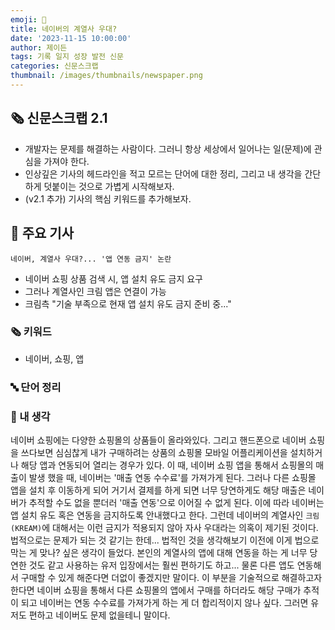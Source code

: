 ```yaml
---
emoji: 📰
title: 네이버의 계열사 우대?
date: '2023-11-15 10:00:00'
author: 제이든
tags: 기록 일지 성장 발전 신문
categories: 신문스크랩
thumbnail: /images/thumbnails/newspaper.png
---
```


## 🗞️ 신문스크랩 2.1

- 개발자는 문제를 해결하는 사람이다. 그러니 항상 세상에서 일어나는 일(문제)에 관심을 가져야 한다.
- 인상깊은 기사의 헤드라인을 적고 모르는 단어에 대한 정리, 그리고 내 생각을 간단하게 덧붙이는 것으로 가볍게 시작해보자.
- (v2.1 추가) 기사의 핵심 키워드를 추가해보자.

## 🌻 주요 기사

`네이버, 계열사 우대?... '앱 연동 금지' 논란`

- 네이버 쇼핑 상품 검색 시, 앱 설치 유도 금지 요구
- 그러나 계열사인 크림 앱은 연결이 가능
- 크림측 "기술 부족으로 현재 앱 설치 유도 금지 준비 중..."

### 🗞 키워드

- 네이버, 쇼핑, 앱

### 🔤 단어 정리

### 🤔 내 생각

네이버 쇼핑에는 다양한 쇼핑몰의 상품들이 올라와있다. 그리고 핸드폰으로 네이버 쇼핑을 쓰다보면 심심찮게 내가 구매하려는 상품의 쇼핑몰 모바일 어플리케이션을 설치하거나 해당 앱과 연동되어 열리는 경우가 있다. 이 때, 네이버 쇼핑 앱을 통해서 쇼핑몰의 매출이 발생 했을 때, 네이버는 '매출 연동 수수료'를 가져가게 된다. 그러나 다른 쇼핑몰 앱을 설치 후 이동하게 되어 거기서 결제를 하게 되면 너무 당연하게도 해당 매출은 네이버가 추적할 수도 없을 뿐더러 '매출 연동'으로 이어질 수 없게 된다. 이에 따라 네이버는 앱 설치 유도 혹은 연동을 금지하도록 안내했다고 한다. 그런데 네이버의 계열사인 `크림(KREAM)`에 대해서는 이런 금지가 적용되지 않아 자사 우대라는 의혹이 제기된 것이다. 법적으로는 문제가 되는 것 같기는 한데... 법적인 것을 생각해보기 이전에 이게 법으로 막는 게 맞나? 싶은 생각이 들었다.
본인의 계열사의 앱에 대해 연동을 하는 게 너무 당연한 것도 같고 사용하는 유저 입장에서는 훨씬 편하기도 하고... 물론 다른 앱도 연동해서 구매할 수 있게 해준다면 더없이 좋겠지만 말이다. 이 부분을 기술적으로 해결하고자한다면 네이버 쇼핑을 통해서 다른 쇼핑몰의 앱에서 구매를 하더라도 해당 구매가 추적이 되고 네이버는 연동 수수료를 가져가게 하는 게 더 합리적이지 않나 싶다. 그러면 유저도 편하고 네이버도 문제 없을테니 말이다.
